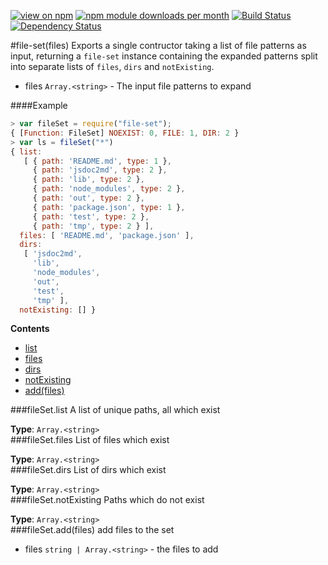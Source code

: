 [![view on npm](http://img.shields.io/npm/v/file-set.svg)](https://www.npmjs.org/package/file-set)
[![npm module downloads per month](http://img.shields.io/npm/dm/file-set.svg)](https://www.npmjs.org/package/file-set)
[![Build Status](https://travis-ci.org/75lb/file-set.svg?branch=master)](https://travis-ci.org/75lb/file-set)
[![Dependency Status](https://david-dm.org/75lb/file-set.svg)](https://david-dm.org/75lb/file-set)

<a name="module_file-set"></a>
#file-set(files)
Exports a single contructor taking a list of file patterns as input, returning a `file-set` instance containing the expanded patterns split into separate lists of `files`, `dirs` and `notExisting`.


- files `Array.<string>` - The input file patterns to expand

  
####Example
```js
> var fileSet = require("file-set");
{ [Function: FileSet] NOEXIST: 0, FILE: 1, DIR: 2 }
> var ls = fileSet("*")
{ list:
   [ { path: 'README.md', type: 1 },
     { path: 'jsdoc2md', type: 2 },
     { path: 'lib', type: 2 },
     { path: 'node_modules', type: 2 },
     { path: 'out', type: 2 },
     { path: 'package.json', type: 1 },
     { path: 'test', type: 2 },
     { path: 'tmp', type: 2 } ],
  files: [ 'README.md', 'package.json' ],
  dirs:
   [ 'jsdoc2md',
     'lib',
     'node_modules',
     'out',
     'test',
     'tmp' ],
  notExisting: [] }
```
**Contents**
* [list](#module_file-set#list)
* [files](#module_file-set#files)
* [dirs](#module_file-set#dirs)
* [notExisting](#module_file-set#notExisting)
* [add(files)](#module_file-set#add)

<a name="module_file-set#list"></a>
###fileSet.list
A list of unique paths, all which exist

**Type**: `Array.<string>`  
<a name="module_file-set#files"></a>
###fileSet.files
List of files which exist

**Type**: `Array.<string>`  
<a name="module_file-set#dirs"></a>
###fileSet.dirs
List of dirs which exist

**Type**: `Array.<string>`  
<a name="module_file-set#notExisting"></a>
###fileSet.notExisting
Paths which do not exist

**Type**: `Array.<string>`  
<a name="module_file-set#add"></a>
###fileSet.add(files)
add files to the set


- files `string | Array.<string>` - the files to add

